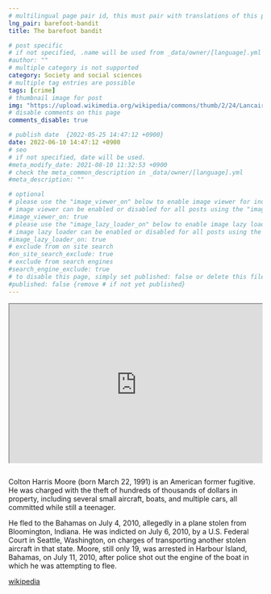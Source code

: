 ```yaml
---
# multilingual page pair id, this must pair with translations of this page. (This name must be unique)
lng_pair: barefoot-bandit
title: The barefoot bandit

# post specific
# if not specified, .name will be used from _data/owner/[language].yml
#author: ""
# multiple category is not supported
category: Society and social sciences
# multiple tag entries are possible
tags: [crime]
# thumbnail image for post
img: "https://upload.wikimedia.org/wikipedia/commons/thumb/2/24/Lancair.columbia.400.n79hr.arp.jpg/1280px-Lancair.columbia.400.n79hr.arp.jpg"
# disable comments on this page
comments_disable: true

# publish date  {2022-05-25 14:47:12 +0900}
date: 2022-06-10 14:47:12 +0900
# seo
# if not specified, date will be used.
#meta_modify_date: 2021-08-10 11:32:53 +0900
# check the meta_common_description in _data/owner/[language].yml
#meta_description: ""

# optional
# please use the "image_viewer_on" below to enable image viewer for individual pages or posts (_posts/ or [language]/_posts folders).
# image viewer can be enabled or disabled for all posts using the "image_viewer_posts: true" setting in _data/conf/main.yml.
#image_viewer_on: true
# please use the "image_lazy_loader_on" below to enable image lazy loader for individual pages or posts (_posts/ or [language]/_posts folders).
# image lazy loader can be enabled or disabled for all posts using the "image_lazy_loader_posts: true" setting in _data/conf/main.yml.
#image_lazy_loader_on: true
# exclude from on site search
#on_site_search_exclude: true
# exclude from search engines
#search_engine_exclude: true
# to disable this page, simply set published: false or delete this file
#published: false {remove # if not yet published}
---
```


<!-- note must use embeded link for youtube to allow -->
<div style="position:relative;padding-bottom:56.25%;padding-top:35px;height:0;margin-bottom:2em;overflow:hidden">
    <iframe style="position:absolute;top:0;left:0;width:100%;height:100%"  src="https://www.youtube.com/embed/KrOaEhsW31A?si=RgTuh9Dd6KWzNsHN" title="YouTube video player"  allowfullscreen>
    </iframe>
</div>

Colton Harris Moore (born March 22, 1991) is an American former fugitive.
He was charged with the theft of hundreds of thousands of dollars in property, including several small aircraft, boats, and multiple cars, all committed while still a teenager.

He fled to the Bahamas on July 4, 2010, allegedly in a plane stolen from Bloomington, Indiana.
He was indicted on July 6, 2010, by a U.S. Federal Court in Seattle, Washington, on charges of transporting another stolen aircraft in that state.
Moore, still only 19, was arrested in Harbour Island, Bahamas, on July 11, 2010, after police shot out the engine of the boat in which he was attempting to flee.

[wikipedia](https://en.wikipedia.org/wiki/Colton_Harris_Moore)
